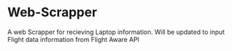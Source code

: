 # Web-Scrapper
A web Scrapper for recieving Laptop information. Will be updated to input Flight data information from Flight Aware API
